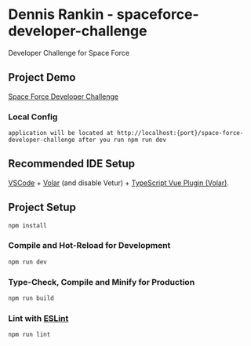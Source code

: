 # Dennis Rankin - spaceforce-developer-challenge

Developer Challenge for Space Force

## Project Demo
[Space Force Developer Challenge](https://derankin.github.io/space-force-developer-challenge/)

### Local Config
`
application will be located at http://localhost:{port}/space-force-developer-challenge
after you run npm run dev
`

## Recommended IDE Setup

[VSCode](https://code.visualstudio.com/) + [Volar](https://marketplace.visualstudio.com/items?itemName=Vue.volar) (and disable Vetur) + [TypeScript Vue Plugin (Volar)](https://marketplace.visualstudio.com/items?itemName=Vue.vscode-typescript-vue-plugin).

## Project Setup

```sh
npm install
```

### Compile and Hot-Reload for Development

```sh
npm run dev
```

### Type-Check, Compile and Minify for Production

```sh
npm run build
```





### Lint with [ESLint](https://eslint.org/)

```sh
npm run lint
```
